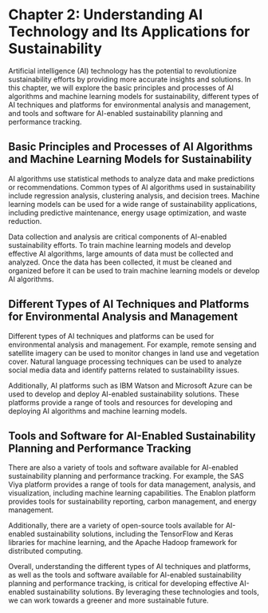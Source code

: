 Chapter 2: Understanding AI Technology and Its Applications for Sustainability
==============================================================================

Artificial intelligence (AI) technology has the potential to revolutionize sustainability efforts by providing more accurate insights and solutions. In this chapter, we will explore the basic principles and processes of AI algorithms and machine learning models for sustainability, different types of AI techniques and platforms for environmental analysis and management, and tools and software for AI-enabled sustainability planning and performance tracking.

Basic Principles and Processes of AI Algorithms and Machine Learning Models for Sustainability
----------------------------------------------------------------------------------------------

AI algorithms use statistical methods to analyze data and make predictions or recommendations. Common types of AI algorithms used in sustainability include regression analysis, clustering analysis, and decision trees. Machine learning models can be used for a wide range of sustainability applications, including predictive maintenance, energy usage optimization, and waste reduction.

Data collection and analysis are critical components of AI-enabled sustainability efforts. To train machine learning models and develop effective AI algorithms, large amounts of data must be collected and analyzed. Once the data has been collected, it must be cleaned and organized before it can be used to train machine learning models or develop AI algorithms.

Different Types of AI Techniques and Platforms for Environmental Analysis and Management
----------------------------------------------------------------------------------------

Different types of AI techniques and platforms can be used for environmental analysis and management. For example, remote sensing and satellite imagery can be used to monitor changes in land use and vegetation cover. Natural language processing techniques can be used to analyze social media data and identify patterns related to sustainability issues.

Additionally, AI platforms such as IBM Watson and Microsoft Azure can be used to develop and deploy AI-enabled sustainability solutions. These platforms provide a range of tools and resources for developing and deploying AI algorithms and machine learning models.

Tools and Software for AI-Enabled Sustainability Planning and Performance Tracking
----------------------------------------------------------------------------------

There are also a variety of tools and software available for AI-enabled sustainability planning and performance tracking. For example, the SAS Viya platform provides a range of tools for data management, analysis, and visualization, including machine learning capabilities. The Enablon platform provides tools for sustainability reporting, carbon management, and energy management.

Additionally, there are a variety of open-source tools available for AI-enabled sustainability solutions, including the TensorFlow and Keras libraries for machine learning, and the Apache Hadoop framework for distributed computing.

Overall, understanding the different types of AI techniques and platforms, as well as the tools and software available for AI-enabled sustainability planning and performance tracking, is critical for developing effective AI-enabled sustainability solutions. By leveraging these technologies and tools, we can work towards a greener and more sustainable future.
